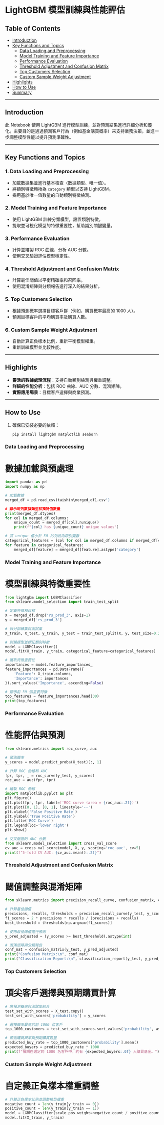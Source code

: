 # LightGBM 模型訓練與性能評估

## Table of Contents

- [Introduction](#introduction)
- [Key Functions and Topics](#key-functions-and-topics)
  - [Data Loading and Preprocessing](#data-loading-and-preprocessing)
  - [Model Training and Feature Importance](#model-training-and-feature-importance)
  - [Performance Evaluation](#performance-evaluation)
  - [Threshold Adjustment and Confusion Matrix](#threshold-adjustment-and-confusion-matrix)
  - [Top Customers Selection](#top-customers-selection)
  - [Custom Sample Weight Adjustment](#custom-sample-weight-adjustment)
- [Highlights](#highlights)
- [How to Use](#how-to-use)
- [Summary](#summary)

---

## Introduction

此 Notebook 使用 LightGBM 進行模型訓練，並對預測結果進行詳細分析和優化。主要目的是通過預測客戶行為（例如基金購買概率）來支持業務決策，並進一步調整模型性能以提升預測準確性。

---

## Key Functions and Topics

### 1. Data Loading and Preprocessing

- 加載數據集並進行基本檢查（數據類型、唯一值）。
- 將類別特徵轉換為 `category` 類型以支持 LightGBM。
- 採用基於唯一值數量的自動類別特徵檢測。

### 2. Model Training and Feature Importance

- 使用 LightGBM 訓練分類模型，設置類別特徵。
- 提取並可視化模型的特徵重要性，幫助識別關鍵變量。

### 3. Performance Evaluation

- 計算並繪製 ROC 曲線，分析 AUC 分數。
- 使用交叉驗證評估模型穩定性。

### 4. Threshold Adjustment and Confusion Matrix

- 計算最佳閾值以平衡精確率和召回率。
- 使用混淆矩陣與分類報告進行深入的結果分析。

### 5. Top Customers Selection

- 根據預測概率選擇目標客戶群（例如，購買概率最高的 1000 人）。
- 預測目標客戶的平均購買率及購買人數。

### 6. Custom Sample Weight Adjustment

- 自動計算正負樣本比例，重新平衡模型權重。
- 重新訓練模型並比較性能。

---

## Highlights

- **靈活的數據處理流程**：支持自動類別檢測與權重調整。
- **詳細的性能分析**：包括 ROC 曲線、AUC 分數、混淆矩陣。
- **實際應用場景**：目標客戶選擇與商業預測。

---

## How to Use

1. 確保已安裝必要的依賴：
   ```bash
   pip install lightgbm matplotlib seaborn

### Data Loading and Preprocessing
# 數據加載與預處理

```python
import pandas as pd
import numpy as np

# 加載數據
merged_df = pd.read_csv(taishin\merged_df1.csv')

# 顯示每列數據類型和獨特值數量
print(merged_df.dtypes)
for col in merged_df.columns:
    unique_count = merged_df[col].nunique()
    print(f"{col} has {unique_count} unique values")

# 將 unique 值小於 50 的列設為類別變數
categorical_features = [col for col in merged_df.columns if merged_df[col].nunique() < 50]
for feature in categorical_features:
    merged_df[feature] = merged_df[feature].astype('category')

```
### Model Training and Feature Importance
# 模型訓練與特徵重要性

```python
from lightgbm import LGBMClassifier
from sklearn.model_selection import train_test_split

# 定義特徵和目標
X = merged_df.drop('rs_prod_3', axis=1)
y = merged_df['rs_prod_3']

# 拆分訓練集與測試集
X_train, X_test, y_train, y_test = train_test_split(X, y, test_size=0.2, random_state=42)

# 訓練模型並標記類別特徵
model = LGBMClassifier()
model.fit(X_train, y_train, categorical_feature=categorical_features)

# 獲取特徵重要性
importances = model.feature_importances_
feature_importances = pd.DataFrame({
    'Feature': X_train.columns,
    'Importance': importances
}).sort_values('Importance', ascending=False)

# 顯示前 30 個重要特徵
top_features = feature_importances.head(30)
print(top_features)

```
### Performance Evaluation
# 性能評估與預測
```python
from sklearn.metrics import roc_curve, auc

# 預測概率
y_scores = model.predict_proba(X_test)[:, 1]

# 計算 ROC 曲線和 AUC
fpr, tpr, _ = roc_curve(y_test, y_scores)
roc_auc = auc(fpr, tpr)

# 繪製 ROC 曲線
import matplotlib.pyplot as plt
plt.figure()
plt.plot(fpr, tpr, label=f'ROC curve (area = {roc_auc:.2f})')
plt.plot([0, 1], [0, 1], linestyle='--')
plt.xlabel('False Positive Rate')
plt.ylabel('True Positive Rate')
plt.title('ROC Curve')
plt.legend(loc='lower right')
plt.show()

# 交叉驗證的 AUC 分數
from sklearn.model_selection import cross_val_score
cv_auc = cross_val_score(model, X, y, scoring='roc_auc', cv=5)
print(f"5-fold CV AUC: {cv_auc.mean():.2f}")

```
### Threshold Adjustment and Confusion Matrix
# 閾值調整與混淆矩陣
```python
from sklearn.metrics import precision_recall_curve, confusion_matrix, classification_report

# 計算最佳閾值
precisions, recalls, thresholds = precision_recall_curve(y_test, y_scores)
f1_scores = 2 * precisions * recalls / (precisions + recalls)
best_threshold = thresholds[np.argmax(f1_scores)]

# 使用最佳閾值進行預測
y_pred_adjusted = (y_scores >= best_threshold).astype(int)

# 混淆矩陣與分類報告
conf_mat = confusion_matrix(y_test, y_pred_adjusted)
print("Confusion Matrix:\n", conf_mat)
print("Classification Report:\n", classification_report(y_test, y_pred_adjusted))

```
### Top Customers Selection
# 頂尖客戶選擇與預期購買計算
```python
# 將預測概率與測試集結合
test_set_with_scores = X_test.copy()
test_set_with_scores['probability'] = y_scores

# 選擇概率最高的前 1000 位客戶
top_1000_customers = test_set_with_scores.sort_values('probability', ascending=False).head(1000)

# 預測購買概率與預期購買數量
predicted_buy_rate = top_1000_customers['probability'].mean()
expected_buyers = predicted_buy_rate * 1000
print(f"預期在選定的 1000 名客戶中，約有 {expected_buyers:.0f} 人購買基金。")

```
### Custom Sample Weight Adjustment
# 自定義正負樣本權重調整
```python
# 計算正負樣本比例並調整模型權重
negative_count = len(y_train[y_train == 0])
positive_count = len(y_train[y_train == 1])
model = LGBMClassifier(scale_pos_weight=negative_count / positive_count)
model.fit(X_train, y_train)

```


